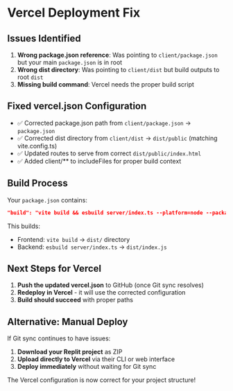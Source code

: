 # Vercel Deployment Fix

## Issues Identified
1. **Wrong package.json reference**: Was pointing to `client/package.json` but your main `package.json` is in root
2. **Wrong dist directory**: Was pointing to `client/dist` but build outputs to root `dist`
3. **Missing build command**: Vercel needs the proper build script

## Fixed vercel.json Configuration
- ✅ Corrected package.json path from `client/package.json` → `package.json`
- ✅ Corrected dist directory from `client/dist` → `dist/public` (matching vite.config.ts)
- ✅ Updated routes to serve from correct `dist/public/index.html`
- ✅ Added client/** to includeFiles for proper build context

## Build Process
Your `package.json` contains:
```json
"build": "vite build && esbuild server/index.ts --platform=node --packages=external --bundle --format=esm --outdir=dist"
```

This builds:
- Frontend: `vite build` → `dist/` directory
- Backend: `esbuild server/index.ts` → `dist/index.js`

## Next Steps for Vercel
1. **Push the updated vercel.json** to GitHub (once Git sync resolves)
2. **Redeploy in Vercel** - it will use the corrected configuration
3. **Build should succeed** with proper paths

## Alternative: Manual Deploy
If Git sync continues to have issues:
1. **Download your Replit project** as ZIP
2. **Upload directly to Vercel** via their CLI or web interface
3. **Deploy immediately** without waiting for Git sync

The Vercel configuration is now correct for your project structure!